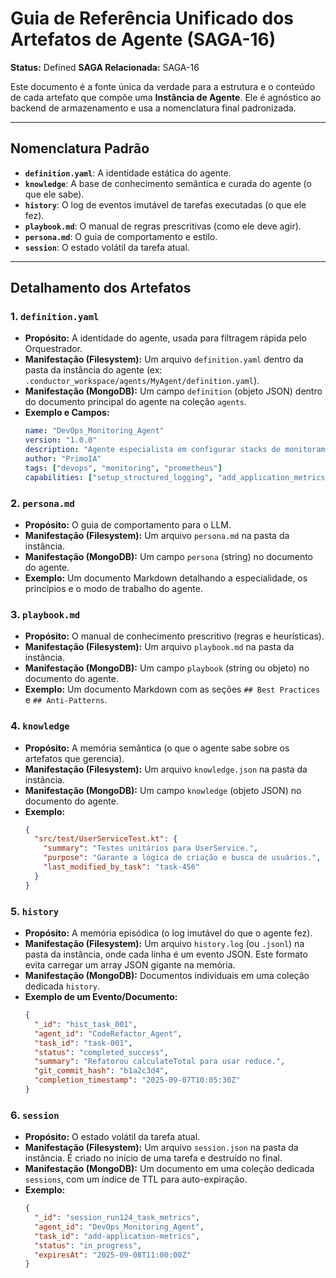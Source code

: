 # Guia de Referência Unificado dos Artefatos de Agente (SAGA-16)

**Status:** Defined
**SAGA Relacionada:** SAGA-16

Este documento é a fonte única da verdade para a estrutura e o conteúdo de cada artefato que compõe uma **Instância de Agente**. Ele é agnóstico ao backend de armazenamento e usa a nomenclatura final padronizada.

---

## Nomenclatura Padrão

*   **`definition.yaml`**: A identidade estática do agente.
*   **`knowledge`**: A base de conhecimento semântica e curada do agente (o que ele sabe).
*   **`history`**: O log de eventos imutável de tarefas executadas (o que ele fez).
*   **`playbook.md`**: O manual de regras prescritivas (como ele deve agir).
*   **`persona.md`**: O guia de comportamento e estilo.
*   **`session`**: O estado volátil da tarefa atual.

---

## Detalhamento dos Artefatos

### 1. `definition.yaml`

*   **Propósito:** A identidade do agente, usada para filtragem rápida pelo Orquestrador.
*   **Manifestação (Filesystem):** Um arquivo `definition.yaml` dentro da pasta da instância do agente (ex: `.conductor_workspace/agents/MyAgent/definition.yaml`).
*   **Manifestação (MongoDB):** Um campo `definition` (objeto JSON) dentro do documento principal do agente na coleção `agents`.
*   **Exemplo e Campos:**
    ```yaml
    name: "DevOps_Monitoring_Agent"
    version: "1.0.0"
    description: "Agente especialista em configurar stacks de monitoramento."
    author: "PrimoIA"
    tags: ["devops", "monitoring", "prometheus"]
    capabilities: ["setup_structured_logging", "add_application_metrics"]
    ```

### 2. `persona.md`

*   **Propósito:** O guia de comportamento para o LLM.
*   **Manifestação (Filesystem):** Um arquivo `persona.md` na pasta da instância.
*   **Manifestação (MongoDB):** Um campo `persona` (string) no documento do agente.
*   **Exemplo:** Um documento Markdown detalhando a especialidade, os princípios e o modo de trabalho do agente.

### 3. `playbook.md`

*   **Propósito:** O manual de conhecimento prescritivo (regras e heurísticas).
*   **Manifestação (Filesystem):** Um arquivo `playbook.md` na pasta da instância.
*   **Manifestação (MongoDB):** Um campo `playbook` (string ou objeto) no documento do agente.
*   **Exemplo:** Um documento Markdown com as seções `## Best Practices` e `## Anti-Patterns`.

### 4. `knowledge`

*   **Propósito:** A memória semântica (o que o agente sabe sobre os artefatos que gerencia).
*   **Manifestação (Filesystem):** Um arquivo `knowledge.json` na pasta da instância.
*   **Manifestação (MongoDB):** Um campo `knowledge` (objeto JSON) no documento do agente.
*   **Exemplo:**
    ```json
    {
      "src/test/UserServiceTest.kt": {
        "summary": "Testes unitários para UserService.",
        "purpose": "Garante a lógica de criação e busca de usuários.",
        "last_modified_by_task": "task-456"
      }
    }
    ```

### 5. `history`

*   **Propósito:** A memória episódica (o log imutável do que o agente fez).
*   **Manifestação (Filesystem):** Um arquivo `history.log` (ou `.jsonl`) na pasta da instância, onde cada linha é um evento JSON. Este formato evita carregar um array JSON gigante na memória.
*   **Manifestação (MongoDB):** Documentos individuais em uma coleção dedicada `history`.
*   **Exemplo de um Evento/Documento:**
    ```json
    {
      "_id": "hist_task_001",
      "agent_id": "CodeRefactor_Agent",
      "task_id": "task-001",
      "status": "completed_success",
      "summary": "Refatorou calculateTotal para usar reduce.",
      "git_commit_hash": "b1a2c3d4",
      "completion_timestamp": "2025-09-07T10:05:30Z"
    }
    ```

### 6. `session`

*   **Propósito:** O estado volátil da tarefa atual.
*   **Manifestação (Filesystem):** Um arquivo `session.json` na pasta da instância. É criado no início de uma tarefa e destruído no final.
*   **Manifestação (MongoDB):** Um documento em uma coleção dedicada `sessions`, com um índice de TTL para auto-expiração.
*   **Exemplo:**
    ```json
    {
      "_id": "session_run124_task_metrics",
      "agent_id": "DevOps_Monitoring_Agent",
      "task_id": "add-application-metrics",
      "status": "in_progress",
      "expiresAt": "2025-09-08T11:00:00Z"
    }
    ```
